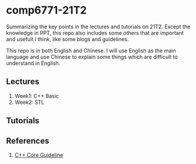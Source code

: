 # comp6771-21T2
Summarizing the key points in the lectures and tutorials on 21T2. Except the knowledge in PPT, this repo also includes some others that are important and usefult I think, like some blogs and guidelines.

This repo is in both English and Chinese. I will use English as the main language and use Chinese to explain some things which are difficult to understand in English.

## Lectures

1. Week1: C++ Basic
2. Week2: STL

## Tutorials


## References
1. [C++ Core Guideline](https://isocpp.github.io/CppCoreGuidelines/CppCoreGuidelines#main)
